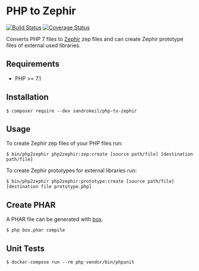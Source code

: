# PHP to Zephir

[![Build Status](https://travis-ci.org/sandrokeil/php-to-zephir.svg?branch=master)](https://travis-ci.org/sandrokeil/php-to-zephir)
[![Coverage Status](https://coveralls.io/repos/sandrokeil/php-to-zephir/badge.svg?branch=master&service=github)](https://coveralls.io/github/sandrokeil/php-to-zephir?branch=master)

Converts PHP 7 files to [Zephir](https://zephir-lang.com/en) zep files
and can create Zephir prototype files of external used libraries.

## Requirements

- PHP >= 7.1

## Installation

```
$ composer require --dev sandrokeil/php-to-zephir
```

## Usage
To create Zephir zep files of your PHP files run:

```
$ bin/php2zephir php2zephir:zep:create [source path/file] [destination path/file]
```

To create Zephir prototypes for external libraries run:

```
$ bin/php2zephir php2zephir:prototype:create [source path/file] [destination file prototype.php]
```

## Create PHAR
A PHAR file can be generated with [box](https://github.com/humbug/box).

```
$ php box.phar compile
```

## Unit Tests

```
$ docker-compose run --rm php vendor/bin/phpunit
```